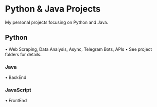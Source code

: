 # Python & Java Projects

My personal projects focusing on Python and Java.

## Python

•   Web Scraping, Data Analysis, Async, Telegram Bots, APIs
•   See project folders for details.

### Java

•   BackEnd

### JavaScript

•   FrontEnd
